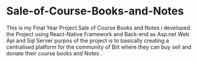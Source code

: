 # Sale-of-Course-Books-and-Notes
This is my Final Year Project Sale of Course Books and Notes i developed the Project using React-Native Framework and Back-end as Asp.net Web Api and Sql Server  purpos of the project is to basically creating a centralised platform for the community of Biit where they can buy sell and donate their course books and Notes . 

